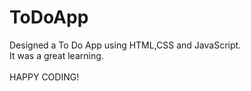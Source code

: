 # ToDoApp
Designed a To Do App using HTML,CSS and JavaScript.
<br>
It was a great learning.
<br>
<br>
HAPPY CODING!